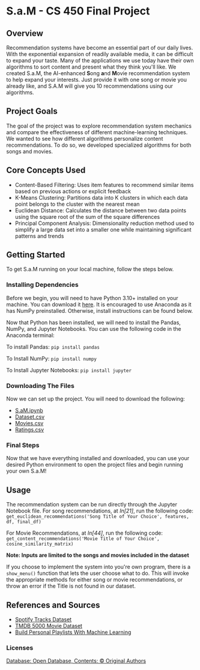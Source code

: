 # S.a.M - CS 450 Final Project

## Overview
Recommendation systems have become an essential part of our daily lives. With the exponential expansion of readily available media, it can be difficult to expand your taste. Many of the applications we use today have their own algorithms to sort content and present what they think you'll like. We created S.a.M, the AI-enhanced **S**ong **a**nd **M**ovie recommendation system to help expand your interests. Just provide it with one song or movie you already like, and S.A.M will give you 10 recommendations using our algorithms.

## Project Goals
The goal of the project was to explore recommendation system mechanics and compare the effectiveness of different machine-learning techniques. We wanted to see how different algorithms personalize content recommendations. To do so, we developed specialized algorithms for both songs and movies. 

## Core Concepts Used
* Content-Based Filtering: Uses item features to recommend similar items based on previous actions or explicit feedback
* K-Means Clustering: Partitions data into K clusters in which each data point belongs to the cluster with the nearest mean
* Euclidean Distance: Calculates the distance between two data points using the square root of the sum of the square differences
* Principal Component Analysis: Dimensionality reduction method used to simplify a large data set into a smaller one while maintaining significant patterns and trends

## Getting Started
To get S.a.M running on your local machine, follow the steps below.

### Installing Dependencies
Before we begin, you will need to have Python 3.10+ installed on your machine. You can download it [here](https://www.python.org/downloads/). It is encouraged to use Anaconda as it has NumPy preinstalled. Otherwise, install instructions can be found below.

Now that Python has been installed, we will need to install the Pandas, NumPy, and Jupyter Notebooks. You can use the following code in the Anaconda terminal:

To install Pandas:
`pip install pandas`

To Install NumPy:
`pip install numpy`

To Install Jupyter Notebooks:
`pip install jupyter`

### Downloading The Files
Now we can set up the project. You will need to download the following:
* [S.aM.ipynb](docs/S.aM.ipynb)
* [Dataset.csv](docs/dataset.csv)
* [Movies.csv](docs/movies.csv)
* [Ratings.csv](docs/ratings.csv)

### Final Steps
Now that we have everything installed and downloaded, you can use your desired Python environment to open the project files and begin running your own S.a.M! 

## Usage
The recommendation system can be run directly through the Jupyter Notebook file. 
For song recommendations, at _In[21]_, run the following code:
`get_euclidean_recommendations('Song Title of Your Choice', features, df, final_df)`

For Movie Recommendations, at _In[44]_, run the following code:
`get_content_recommendations('Movie Title of Your Choice', cosine_similarity_matrix)`

**Note: Inputs are limited to the songs and movies included in the dataset**

If you choose to implement the system into you're own program, there is a `show_menu()` function that lets the user choose what to do. This will invoke the appropriate methods for either song or movie recommendations, or throw an error if the Title is not found in our dataset. 

## References and Sources
* [Spotify Tracks Dataset](https://www.kaggle.com/datasets/maharshipandya/-spotify-tracks-dataset?resource=download)
* [TMDB 5000 Movie Dataset](https://www.kaggle.com/datasets/tmdb/tmdb-movie-metadata/data)
* [Build Personal Playlists With Machine Learning](https://www.sciencebuddies.org/science-fair-projects/project-ideas/ArtificialIntelligence_p012/artificial-intelligence/K-Means-Spotify)

### Licenses
[Database: Open Database, Contents: &copy; Original Authors](http://opendatacommons.org/licenses/odbl/1.0/)

